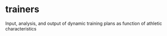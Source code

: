 # trainers
Input, analysis, and output of dynamic training plans as function of athletic characteristics
